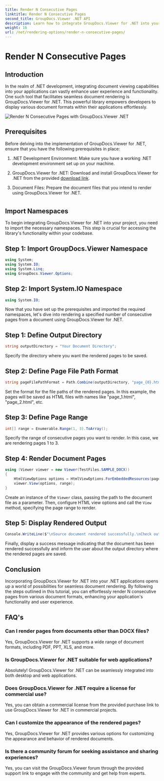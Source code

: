 ```yaml
---
title: Render N Consecutive Pages
linktitle: Render N Consecutive Pages
second_title: GroupDocs.Viewer .NET API
description: Learn how to integrate GroupDocs.Viewer for .NET into your applications to effortlessly render documents with N consecutive pages.
weight: 16
url: /net/rendering-options/render-n-consecutive-pages/
---
```


# Render N Consecutive Pages

## Introduction
In the realm of .NET development, integrating document viewing capabilities into your applications can vastly enhance user experience and functionality. One such tool that facilitates seamless document rendering is GroupDocs.Viewer for .NET. This powerful library empowers developers to display various document formats within their applications effortlessly.

![Render N Consecutive Pages with GroupDocs.Viewer .NET](/viewer/rendering-options/render-n-consecutive-pages.png)

## Prerequisites
Before delving into the implementation of GroupDocs.Viewer for .NET, ensure that you have the following prerequisites in place:
1. .NET Development Environment: Make sure you have a working .NET development environment set up on your machine.
  
2. GroupDocs.Viewer for .NET: Download and install GroupDocs.Viewer for .NET from the provided [download link](https://releases.groupdocs.com/viewer/net/).
3. Document Files: Prepare the document files that you intend to render using GroupDocs.Viewer for .NET.
#
## Import Namespaces
To begin integrating GroupDocs.Viewer for .NET into your project, you need to import the necessary namespaces. This step is crucial for accessing the library's functionality within your codebase.
## Step 1: Import GroupDocs.Viewer Namespace
```csharp
using System;
using System.IO;
using System.Linq;
using GroupDocs.Viewer.Options;
```
## Step 2: Import System.IO Namespace
```csharp
using System.IO;
```

Now that you have set up the prerequisites and imported the required namespaces, let's dive into rendering a specified number of consecutive pages from a document using GroupDocs.Viewer for .NET.
## Step 1: Define Output Directory
```csharp
string outputDirectory = "Your Document Directory";
```
Specify the directory where you want the rendered pages to be saved.
## Step 2: Define Page File Path Format
```csharp
string pageFilePathFormat = Path.Combine(outputDirectory, "page_{0}.html");
```
Set the format for the file paths of the rendered pages. In this example, the pages will be saved as HTML files with names like "page_1.html", "page_2.html", etc.
## Step 3: Define Page Range
```csharp
int[] range = Enumerable.Range(1, 3).ToArray();
```
Specify the range of consecutive pages you want to render. In this case, we are rendering pages 1 to 3.
## Step 4: Render Document Pages
```csharp
using (Viewer viewer = new Viewer(TestFiles.SAMPLE_DOCX))
{
    HtmlViewOptions options = HtmlViewOptions.ForEmbeddedResources(pageFilePathFormat);
    viewer.View(options, range);
}
```
Create an instance of the `Viewer` class, passing the path to the document file as a parameter. Then, configure HTML view options and call the `View` method, specifying the page range to render.
## Step 5: Display Rendered Output
```csharp
Console.WriteLine($"\nSource document rendered successfully.\nCheck output in {outputDirectory}.");
```
Finally, display a success message indicating that the document has been rendered successfully and inform the user about the output directory where the rendered pages are saved.

## Conclusion
Incorporating GroupDocs.Viewer for .NET into your .NET applications opens up a world of possibilities for seamless document rendering. By following the steps outlined in this tutorial, you can effortlessly render N consecutive pages from various document formats, enhancing your application's functionality and user experience.
## FAQ's
### Can I render pages from documents other than DOCX files?
Yes, GroupDocs.Viewer for .NET supports a wide range of document formats, including PDF, PPT, XLS, and more.
### Is GroupDocs.Viewer for .NET suitable for web applications?
Absolutely! GroupDocs.Viewer for .NET can be seamlessly integrated into both desktop and web applications.
### Does GroupDocs.Viewer for .NET require a license for commercial use?
Yes, you can obtain a commercial license from the provided purchase link to use GroupDocs.Viewer for .NET in commercial projects.
### Can I customize the appearance of the rendered pages?
Yes, GroupDocs.Viewer for .NET provides various options for customizing the appearance and behavior of rendered documents.
### Is there a community forum for seeking assistance and sharing experiences?
Yes, you can visit the GroupDocs.Viewer forum through the provided support link to engage with the community and get help from experts.
